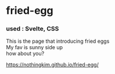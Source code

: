 # fried-egg
### used : Svelte, CSS

This is the page that introducing fried eggs <br>
My fav is sunny side up <br>
how about you? <br>

https://nothingkim.github.io/fried-egg/
